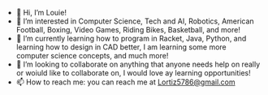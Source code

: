 - 👋 Hi, I’m Louie!
- 👀 I’m interested in Computer Science, Tech and AI, Robotics, American Football, Boxing, Video Games, Riding Bikes, Basketball, and more! 
- 🌱 I’m currently learning how to program in Racket, Java, Python, and learning how to design in CAD better, I am learning some more computer science concepts, and much more!
- 💞️ I’m looking to collaborate on anything that anyone needs help on really or woiuld like to collaborate on, I would love ay learning opportunities!
- 📫 How to reach me: you can reach me at Lortiz5786@gmail.com

<!---
Louie1015/Louie1015 is a ✨ special ✨ repository because its `README.md` (this file) appears on your GitHub profile.
You can click the Preview link to take a look at your changes.
--->
